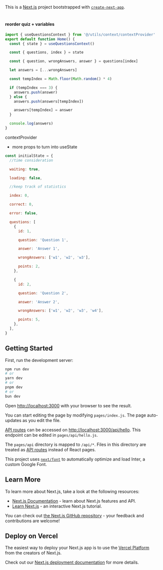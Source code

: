 This is a [Next.js](https://nextjs.org/) project bootstrapped with [`create-next-app`](https://github.com/vercel/next.js/tree/canary/packages/create-next-app).

#

##

###

#### reorder quiz + variables

```js
import { useQuestionsContext } from '@/utils/context/contextProvider'
export default function Home() {
  const { state } = useQuestionsContext()

  const { questions, index } = state

  const { question, wrongAnswers, answer } = questions[index]

  let answers = [...wrongAnswers]

  const tempIndex = Math.floor(Math.random() * 4)

  if (tempIndex === 3) {
    answers.push(answer)
  } else {
    answers.push(answers[tempIndex])

    answers[tempIndex] = answer
  }

  console.log(answers)
}
```

contextProvider

- more props to turn into useState

```js
const initialState = {
  //time consideration

  waiting: true,

  loading: false,

  //keep track of statistics

  index: 0,

  correct: 0,

  error: false,

  questions: [
    {
      id: 1,

      question: 'Question 1',

      answer: 'Answer 1',

      wrongAnswers: ['w1', 'w2', 'w3'],

      points: 2,
    },

    {
      id: 2,

      question: 'Question 2',

      answer: 'Answer 2',

      wrongAnswers: ['w1', 'w2', 'w3', 'w4'],

      points: 5,
    },
  ],
}
```

## Getting Started

First, run the development server:

```bash
npm run dev
# or
yarn dev
# or
pnpm dev
# or
bun dev
```

Open [http://localhost:3000](http://localhost:3000) with your browser to see the result.

You can start editing the page by modifying `pages/index.js`. The page auto-updates as you edit the file.

[API routes](https://nextjs.org/docs/api-routes/introduction) can be accessed on [http://localhost:3000/api/hello](http://localhost:3000/api/hello). This endpoint can be edited in `pages/api/hello.js`.

The `pages/api` directory is mapped to `/api/*`. Files in this directory are treated as [API routes](https://nextjs.org/docs/api-routes/introduction) instead of React pages.

This project uses [`next/font`](https://nextjs.org/docs/basic-features/font-optimization) to automatically optimize and load Inter, a custom Google Font.

## Learn More

To learn more about Next.js, take a look at the following resources:

- [Next.js Documentation](https://nextjs.org/docs) - learn about Next.js features and API.
- [Learn Next.js](https://nextjs.org/learn) - an interactive Next.js tutorial.

You can check out [the Next.js GitHub repository](https://github.com/vercel/next.js/) - your feedback and contributions are welcome!

## Deploy on Vercel

The easiest way to deploy your Next.js app is to use the [Vercel Platform](https://vercel.com/new?utm_medium=default-template&filter=next.js&utm_source=create-next-app&utm_campaign=create-next-app-readme) from the creators of Next.js.

Check out our [Next.js deployment documentation](https://nextjs.org/docs/deployment) for more details.
